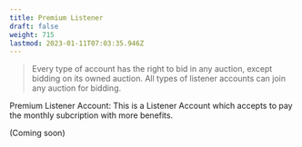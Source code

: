 ```yaml
---
title: Premium Listener
draft: false
weight: 715
lastmod: 2023-01-11T07:03:35.946Z
---
```

> Every type of account has the right to bid in any auction, except bidding on its owned auction.
> All types of listener accounts can join any auction for bidding.

Premium Listener Account: This is a Listener Account which accepts to pay the monthly subcription with more benefits.

(Coming soon)